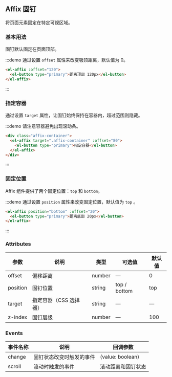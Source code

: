 
## Affix 固钉

将页面元素固定在特定可视区域。

### 基本用法

固钉默认固定在页面顶部。

:::demo 通过设置 `offset` 属性来改变吸顶距离，默认值为 0。
```html
<el-affix :offset="120">
  <el-button type="primary">距离顶部 120px</el-button>
</el-affix>
```
:::

### 指定容器

通过设置 `target` 属性，让固钉始终保持在容器内，超过范围则隐藏。

:::demo 请注意容器避免出现滚动条。
```html
<div class="affix-container">
  <el-affix target=".affix-container" :offset="80">
    <el-button type="primary">指定容器</el-button>
  </el-affix>
</div>
```
:::

### 固定位置

Affix 组件提供了两个固定位置：`top` 和 `bottom`。

:::demo 通过设置 `position` 属性来改变固定位置，默认值为 `top` 。
```html
<el-affix position="bottom" :offset="20">
  <el-button type="primary">距离底部 20px</el-button>
</el-affix>
```
:::

### Attributes
| 参数      | 说明          | 类型      | 可选值                           | 默认值  |
|---------- |-------------- |---------- |--------------------------------  |-------- |
| offset     | 偏移距离           | number | — | 0 |
| position | 固钉位置 | string | top / bottom | top |
| target | 指定容器（CSS 选择器） | string | — | — |
| z-index | 固钉层级 | number | — | 100 |

### Events
| 事件名称 | 说明 | 回调参数 |
|---------- |-------- |---------- |
| change | 固钉状态改变时触发的事件 | (value: boolean) |
| scroll | 滚动时触发的事件 | 滚动距离和固钉状态 |
